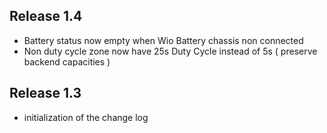 ## Release 1.4
- Battery status now empty when Wio Battery chassis non connected
- Non duty cycle zone now have 25s Duty Cycle instead of 5s ( preserve backend capacities )

## Release 1.3
- initialization of the change log